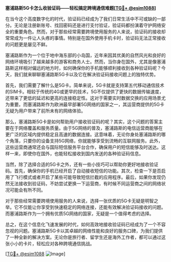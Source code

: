 **塞浦路斯5G卡怎么收验证码——轻松搞定跨境通信难题[[TG💪+ @esim1088](https://t.me/s/esim1088)]**

在当今这个高度数字化的时代，验证码已经成为了我们日常生活中不可或缺的一部分。无论是注册新账号、找回密码还是进行支付验证，验证码都扮演着守护网络安全的重要角色。然而，对于那些经常需要跨境使用服务的人来说，验证码的接收却常常成为一件让人头疼的事情。特别是在国外使用手机卡时，验证码无法正常接收的问题更是屡见不鲜。

塞浦路斯作为一个位于地中海东部的小岛国，近年来因其优美的自然风光和良好的网络环境吸引了越来越多的游客和商务人士。然而，当你身在国外，尤其是像塞浦路斯这样相对偏远的地方时，如何确保你的手机能够顺利接收到各种验证码呢？今天，我们就来聊聊塞浦路斯5G卡以及它在解决验证码接收问题上的独特优势。

首先，我们需要了解什么是5G卡。简单来说，5G卡就是支持第五代移动通信技术的SIM卡。相较于传统的4G或更早的技术，5G不仅提供了更快的数据传输速度，还带来了更低的延迟和更高的连接稳定性。这对于需要实时数据交换的应用场景尤为重要。而塞浦路斯作为欧洲最早部署5G网络的国家之一，其运营商提供的5G卡无疑为用户带来了前所未有的网络体验。

那么，塞浦路斯5G卡是如何帮助用户接收验证码的呢？其实，这个问题的答案主要在于网络覆盖和服务质量。由于5G网络的普及，塞浦路斯的电信运营商能够在更广泛的区域内提供稳定且高速的数据连接。这意味着，无论你身处塞浦路斯的哪个角落，只要你的设备支持5G网络，你就能够享受到流畅的互联网服务。此外，这些运营商通常还会与国际短信服务平台合作，确保用户的短信能够及时送达。这样一来，即使你在国外，也能轻松接收到国内发送的各种验证码信息。

当然，除了选择合适的5G卡之外，还有一些小技巧可以帮助你更好地接收验证码。首先，确保你的手机已经开启了自动接收短信的功能。其次，检查一下是否启用了飞行模式或者开启了某些可能导致短信拦截的应用程序。最后，如果你发现仍然无法接收到验证码，不妨尝试更换一下运营商，有时候不同运营商之间的网络状况可能会有所不同。

对于那些经常需要跨境使用服务的人来说，选择一张优质的5G卡无疑是明智之举。它不仅能让你享受到快速稳定的网络连接，还能有效解决验证码接收的问题。而塞浦路斯作为一个拥有优质5G网络的国家，无疑是一个值得考虑的选择。

总之，在这个信息化飞速发展的时代，如何高效地接收验证码已经成为了一个不容忽视的问题。塞浦路斯5G卡以其卓越的网络性能和良好的服务口碑，为我们提供了一种全新的解决方案。无论你是旅行者、留学生还是海外工作者，都可以通过这张小小的卡片，轻松应对各种跨境通信挑战。

[[TG💪+ @esim1088](https://t.me/s/esim1088) ![Image](https://i.postimg.cc/4NQfJmqS/Snipaste-2025-05-13-00-14-12.png)]